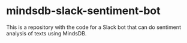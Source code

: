# mindsdb-slack-sentiment-bot
This is a repository with the code for a Slack bot that can do sentiment analysis of texts using MindsDB.
